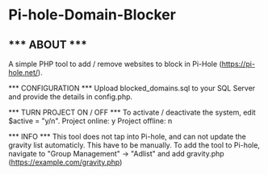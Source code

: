 # Pi-hole-Domain-Blocker

## *** ABOUT ***
A simple PHP tool to add / remove websites to block in Pi-Hole (https://pi-hole.net/).

*** CONFIGURATION ***
Upload blocked_domains.sql to your SQL Server and provide the details in config.php.

*** TURN PROJECT ON / OFF ***
To activate / deactivate the system, edit $active = "y/n".
Project online: y
Project offline: n

*** INFO ***
This tool does not tap into Pi-hole, and can not update the gravity list automaticly. This have to be manually.
To add the tool to Pi-hole, navigate to "Group Management" -> "Adlist" and add gravity.php (https://example.com/gravity.php)

